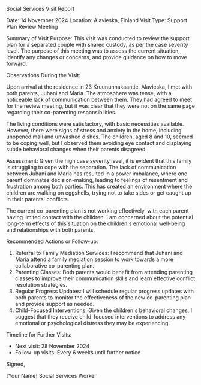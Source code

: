 Social Services Visit Report

Date: 14 November 2024
Location: Alavieska, Finland
Visit Type: Support Plan Review Meeting

Summary of Visit Purpose:
This visit was conducted to review the support plan for a separated couple with shared custody, as per the case severity level. The purpose of this meeting was to assess the current situation, identify any changes or concerns, and provide guidance on how to move forward.

Observations During the Visit:

Upon arrival at the residence in 23 Kruununhakaantie, Alavieska, I met with both parents, Juhani and Maria. The atmosphere was tense, with a noticeable lack of communication between them. They had agreed to meet for the review meeting, but it was clear that they were not on the same page regarding their co-parenting responsibilities.

The living conditions were satisfactory, with basic necessities available. However, there were signs of stress and anxiety in the home, including unopened mail and unwashed dishes. The children, aged 8 and 10, seemed to be coping well, but I observed them avoiding eye contact and displaying subtle behavioral changes when their parents disagreed.

Assessment:
Given the high case severity level, it is evident that this family is struggling to cope with the separation. The lack of communication between Juhani and Maria has resulted in a power imbalance, where one parent dominates decision-making, leading to feelings of resentment and frustration among both parties. This has created an environment where the children are walking on eggshells, trying not to take sides or get caught up in their parents' conflicts.

The current co-parenting plan is not working effectively, with each parent having limited contact with the children. I am concerned about the potential long-term effects of this situation on the children's emotional well-being and relationships with both parents.

Recommended Actions or Follow-up:

1. Referral to Family Mediation Services: I recommend that Juhani and Maria attend a family mediation session to work towards a more collaborative co-parenting plan.
2. Parenting Classes: Both parents would benefit from attending parenting classes to improve their communication skills and learn effective conflict resolution strategies.
3. Regular Progress Updates: I will schedule regular progress updates with both parents to monitor the effectiveness of the new co-parenting plan and provide support as needed.
4. Child-Focused Interventions: Given the children's behavioral changes, I suggest that they receive child-focused interventions to address any emotional or psychological distress they may be experiencing.

Timeline for Further Visits:

* Next visit: 28 November 2024
* Follow-up visits: Every 6 weeks until further notice

Signed,

[Your Name]
Social Services Worker